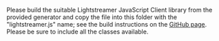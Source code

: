 Please build the suitable Lightstreamer JavaScript Client library from the provided generator and copy the file into this folder with the "lightstreamer.js" name;
see the build instructions on the [GitHub page](https://github.com/Lightstreamer/Lightstreamer-lib-client-javascript#building).
Please be sure to include all the classes available.
